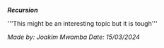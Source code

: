 ***Recursion***

'''This might be an interesting topic but it is tough'''

*Made by: Joakim Mwamba*
*Date: 15/03/2024*
